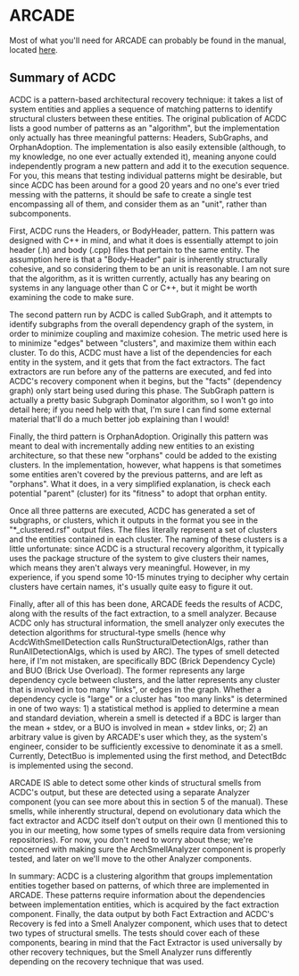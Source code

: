 # ARCADE

Most of what you'll need for ARCADE can probably be found in the manual, located [here](https://tiny.cc/arcademanual).

## Summary of ACDC

ACDC is a pattern-based architectural recovery technique: it takes a list of system entities and applies a sequence of matching patterns to identify structural clusters between these entities. The original publication of ACDC lists a good number of patterns as an "algorithm", but the implementation only actually has three meaningful patterns: Headers, SubGraphs, and OrphanAdoption. The implementation is also easily extensible (although, to my knowledge, no one ever actually extended it), meaning anyone could independently program a new pattern and add it to the execution sequence. For you, this means that testing individual patterns might be desirable, but since ACDC has been around for a good 20 years and no one's ever tried messing with the patterns, it should be safe to create a single test encompassing all of them, and consider them as an "unit", rather than subcomponents.

First, ACDC runs the Headers, or BodyHeader, pattern. This pattern was designed with C++ in mind, and what it does is essentially attempt to join header (.h) and body (.cpp) files that pertain to the same entity. The assumption here is that a "Body-Header" pair is inherently structurally cohesive, and so considering them to be an unit is reasonable. I am not sure that the algorithm, as it is written currently, actually has any bearing on systems in any language other than C or C++, but it might be worth examining the code to make sure.

The second pattern run by ACDC is called SubGraph, and it attempts to identify subgraphs from the overall dependency graph of the system, in order to minimize coupling and maximize cohesion. The metric used here is to minimize "edges" between "clusters", and maximize them within each cluster. To do this, ACDC must have a list of the dependencies for each entity in the system, and it gets that from the fact extractors. The fact extractors are run before any of the patterns are executed, and fed into ACDC's recovery component when it begins, but the "facts" (dependency graph) only start being used during this phase. The SubGraph pattern is actually a pretty basic Subgraph Dominator algorithm, so I won't go into detail here; if you need help with that, I'm sure I can find some external material that'll do a much better job explaining than I would!

Finally, the third pattern is OrphanAdoption. Originally this pattern was meant to deal with incrementally adding new entities to an existing architecture, so that these new "orphans" could be added to the existing clusters. In the implementation, however, what happens is that sometimes some entities aren't covered by the previous patterns, and are left as "orphans". What it does, in a very simplified explanation, is check each potential "parent" (cluster) for its "fitness" to adopt that orphan entity.

Once all three patterns are executed, ACDC has generated a set of subgraphs, or clusters, which it outputs in the format you see in the "*_clustered.rsf" output files. The files literally represent a set of clusters and the entities contained in each cluster. The naming of these clusters is a little unfortunate: since ACDC is a structural recovery algorithm, it typically uses the package structure of the system to give clusters their names, which means they aren't always very meaningful. However, in my experience, if you spend some 10-15 minutes trying to decipher why certain clusters have certain names, it's usually quite easy to figure it out.

Finally, after all of this has been done, ARCADE feeds the results of ACDC, along with the results of the fact extraction, to a smell analyzer. Because ACDC only has structural information, the smell analyzer only executes the detection algorithms for structural-type smells (hence why AcdcWithSmellDetection calls RunStructuralDetectionAlgs, rather than RunAllDetectionAlgs, which is used by ARC). The types of smell detected here, if I'm not mistaken, are specifically BDC (Brick Dependency Cycle) and BUO (Brick Use Overload). The former represents any large dependency cycle between clusters, and the latter represents any cluster that is involved in too many "links", or edges in the graph. Whether a dependency cycle is "large" or a cluster has "too many links" is determined in one of two ways: 1) a statistical method is applied to determine a mean and standard deviation, wherein a smell is detected if a BDC is larger than the mean + stdev, or a BUO is involved in mean + stdev links, or; 2) an arbitrary value is given by ARCADE's user which they, as the system's engineer, consider to be sufficiently excessive to denominate it as a smell. Currently, DetectBuo is implemented using the first method, and DetectBdc is implemented using the second.

ARCADE IS able to detect some other kinds of structural smells from ACDC's output, but these are detected using a separate Analyzer component (you can see more about this in section 5 of the manual). These smells, while inherently structural, depend on evolutionary data which the fact extractor and ACDC itself don't output on their own (I mentioned this to you in our meeting, how some types of smells require data from versioning repositories). For now, you don't need to worry about these; we're concerned with making sure the ArchSmellAnalyzer component is properly tested, and later on we'll move to the other Analyzer components.

In summary: ACDC is a clustering algorithm that groups implementation entities together based on patterns, of which three are implemented in ARCADE. These patterns require information about the dependencies between implementation entities, which is acquired by the fact extraction component. Finally, the data output by both Fact Extraction and ACDC's Recovery is fed into a Smell Analyzer component, which uses that to detect two types of structural smells. The tests should cover each of these components, bearing in mind that the Fact Extractor is used universally by other recovery techniques, but the Smell Analyzer runs differently depending on the recovery technique that was used.